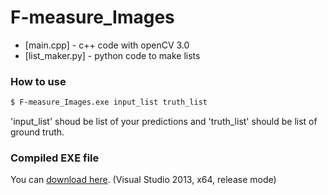 # F-measure_Images
* [main.cpp] - c++ code with openCV 3.0
* [list_maker.py] - python code to make lists



### How to use
```sh
$ F-measure_Images.exe input_list truth_list
```
'input_list' shoud be list of your predictions and 'truth_list' should be list of ground truth.



### Compiled EXE file
You can [download here](https://files.hnim.kr/owncloud/index.php/s/sdRDhiBrKTzcpz7).
(Visual Studio 2013, x64, release mode)
